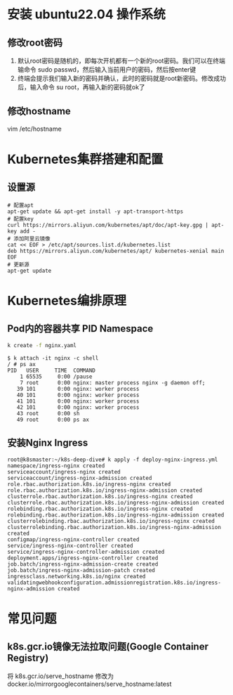 # 安装 ubuntu22.04 操作系统

## 修改root密码

1. 默认root密码是随机的，即每次开机都有一个新的root密码。我们可以在终端输命令 sudo passwd，然后输入当前用户的密码，然后按enter键
2. 终端会提示我们输入新的密码并确认，此时的密码就是root新密码。修改成功后，输入命令 su root，再输入新的密码就ok了


## 修改hostname

vim /etc/hostname


# Kubernetes集群搭建和配置

## 设置源

``` shell
# 配置apt
apt-get update && apt-get install -y apt-transport-https
# 配置key
curl https://mirrors.aliyun.com/kubernetes/apt/doc/apt-key.gpg | apt-key add - 
# 添加阿里云镜像
cat << EOF > /etc/apt/sources.list.d/kubernetes.list
deb https://mirrors.aliyun.com/kubernetes/apt/ kubernetes-xenial main
EOF
# 更新源
apt-get update
```

# Kubernetes编排原理

## Pod内的容器共享 PID Namespace

``` sh
k create -f nginx.yaml
```

```
$ k attach -it nginx -c shell
/ # ps ax
PID   USER     TIME  COMMAND
    1 65535     0:00 /pause
    7 root      0:00 nginx: master process nginx -g daemon off;
   39 101       0:00 nginx: worker process
   40 101       0:00 nginx: worker process
   41 101       0:00 nginx: worker process
   42 101       0:00 nginx: worker process
   43 root      0:00 sh
   49 root      0:00 ps ax

```
## 安装Nginx Ingress

```
root@k8smaster:~/k8s-deep-dive# k apply -f deploy-nginx-ingress.yml 
namespace/ingress-nginx created
serviceaccount/ingress-nginx created
serviceaccount/ingress-nginx-admission created
role.rbac.authorization.k8s.io/ingress-nginx created
role.rbac.authorization.k8s.io/ingress-nginx-admission created
clusterrole.rbac.authorization.k8s.io/ingress-nginx created
clusterrole.rbac.authorization.k8s.io/ingress-nginx-admission created
rolebinding.rbac.authorization.k8s.io/ingress-nginx created
rolebinding.rbac.authorization.k8s.io/ingress-nginx-admission created
clusterrolebinding.rbac.authorization.k8s.io/ingress-nginx created
clusterrolebinding.rbac.authorization.k8s.io/ingress-nginx-admission created
configmap/ingress-nginx-controller created
service/ingress-nginx-controller created
service/ingress-nginx-controller-admission created
deployment.apps/ingress-nginx-controller created
job.batch/ingress-nginx-admission-create created
job.batch/ingress-nginx-admission-patch created
ingressclass.networking.k8s.io/nginx created
validatingwebhookconfiguration.admissionregistration.k8s.io/ingress-nginx-admission created

```



# 常见问题

## k8s.gcr.io镜像无法拉取问题(Google Container Registry)

将
k8s.gcr.io/serve_hostname
修改为
docker.io/mirrorgooglecontainers/serve_hostname:latest

